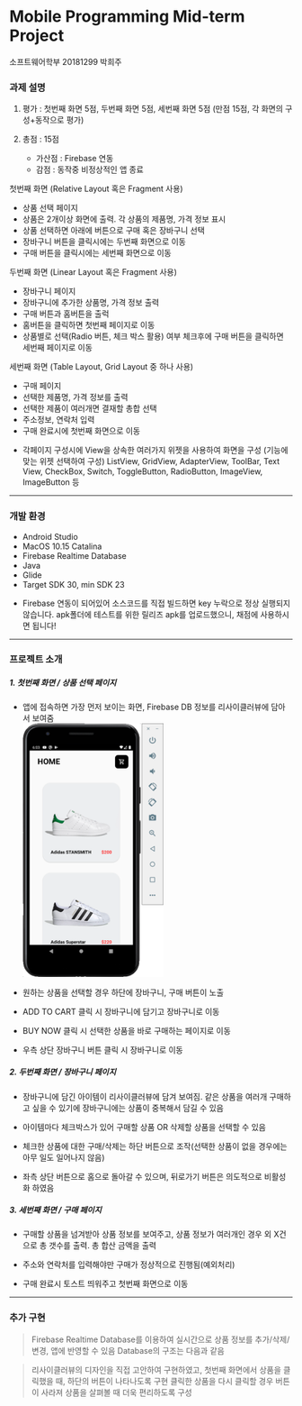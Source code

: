 # Mobile Programming Mid-term Project
소프트웨어학부 20181299 박희주

### 과제 설명

1. 평가 : 첫번째 화면 5점, 두번째 화면 5점, 세번째 화면 5점 (만점 15점, 각 화면의 구성+동작으로 평가)

2. 총점  : 15점
   * 가산점 : Firebase 연동
   * 감점  : 동작중 비정상적인 앱 종료

첫번째 화면 (Relative Layout 혹은 Fragment 사용)
- 상품 선택 페이지
- 상품은 2개이상 화면에 출력. 각 상품의 제품명, 가격 정보 표시
- 상품 선택하면 아래에 버튼으로 구매 혹은 장바구니 선택
- 장바구니 버튼을 클릭시에는 두번째 화면으로 이동
- 구매 버튼을 클릭시에는 세번째 화면으로 이동

두번째 화면 (Linear Layout 혹은 Fragment 사용)
- 장바구니 페이지
- 장바구니에 추가한 상품명, 가격 정보 출력
- 구매 버튼과 홈버튼을 출럭
- 홈버튼을 클릭하면 첫번째 페이지로 이동
- 상품별로 선택(Radio 버튼, 체크 박스 활용) 여부 체크후에
  구매 버튼을 클릭하면 세번째 페이지로 이동

세번째 화면 (Table Layout, Grid Layout 중 하나 사용)
- 구매 페이지
- 선택한 제품명, 가격 정보를 출력
- 선택한 제품이 여러개면 결재할 총합 선택
- 주소정보, 연락처 입력
- 구매 완료시에 첫번째 화면으로 이동

* 각페이지 구성시에 View을 상속한 여러가지 위젯을 사용하여 화면을 구성
  (기능에 맞는 위젯 선택하여 구성)
   ListView, GridView, AdapterView, ToolBar, Text View, CheckBox, Switch, ToggleButton, RadioButton, ImageView, ImageButton 등

---

### 개발 환경
- Android Studio
- MacOS 10.15 Catalina
- Firebase Realtime Database
- Java
- Glide
- Target SDK 30, min SDK 23

* Firebase 연동이 되어있어 소스코드를 직접 빌드하면 key 누락으로 정상 실행되지 않습니다. apk폴더에 테스트를 위한 릴리즈 apk를 업로드했으니, 채점에 사용하시면 됩니다!

---

### 프로젝트 소개

##### 1. 첫번째 화면 / 상품 선택 페이지

- 앱에 접속하면 가장 먼저 보이는 화면, Firebase DB 정보를 리사이클러뷰에 담아서 보여줌
  <br><img width="250" src="https://github.com/parkhuijoo/market-app-android/blob/main/imgs/1.png"><br>

- 원하는 상품을 선택할 경우 하단에 장바구니, 구매 버튼이 노출

- ADD TO CART 클릭 시 장바구니에 담기고 장바구니로 이동

- BUY NOW 클릭 시 선택한 상품을 바로 구매하는 페이지로 이동

- 우측 상단 장바구니 버튼 클릭 시 장바구니로 이동

##### 2. 두번째 화면 / 장바구니 페이지

- 장바구니에 담긴 아이템이 리사이클러뷰에 담겨 보여짐. 같은 상품을 여러개 구매하고 싶을 수 있기에 장바구니에는 상품이 중복해서 담길 수 있음

- 아이템마다 체크박스가 있어 구매할 상품 OR 삭제할 상품을 선택할 수 있음

- 체크한 상품에 대한 구매/삭제는 하단 버튼으로 조작(선택한 상품이 없을 경우에는 아무 일도 일어나지 않음)

- 좌측 상단 버튼으로 홈으로 돌아갈 수 있으며, 뒤로가기 버튼은 의도적으로 비활성화 하였음

##### 3. 세번째 화면 / 구매 페이지

- 구매할 상품을 넘겨받아 상품 정보를 보여주고, 상품 정보가 여러개인 경우 외 X건으로 총 갯수를 출력. 총 합산 금액을 출력

- 주소와 연락처를 입력해야만 구매가 정상적으로 진행됨(예외처리)

- 구매 완료시 토스트 띄워주고 첫번째 화면으로 이동

---

### 추가 구현

> Firebase Realtime Database를 이용하여 실시간으로 상품 정보를 추가/삭제/변경, 앱에 반영할 수 있음
> Database의 구조는 다음과 같음

> 리사이클러뷰의 디자인을 직접 고안하여 구현하였고, 첫번째 화면에서 상품을 클릭했을 때, 하단의 버튼이 나타나도록 구현
> 클릭한 상품을 다시 클릭할 경우 버튼이 사라져 상품을 살펴볼 때 더욱 편리하도록 구성

